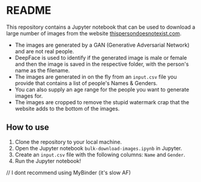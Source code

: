 # README

This repository contains a Jupyter notebook that can be used to download a large number of images from the website [thispersondoesnotexist.com](https://thispersondoesnotexist.com/). 

- The images are generated by a GAN (Generative Adversarial Network) and are not real people. 
- DeepFace is used to identify if the generated image is male or female and then the image is saved in the respective folder, with the person's name as the filename.
- The images are generated in on the fly from an `input.csv` file you provide that contains a list of people's Names & Genders.
- You can also supply an age range for the people you want to generate images for.
- The images are cropped to remove the stupid watermark crap that the website adds to the bottom of the images.

## How to use

1. Clone the repository to your local machine.
2. Open the Jupyter notebook `bulk-download-images.ipynb` in Jupyter.
3. Create an `input.csv` file with the following columns: `Name` and `Gender`.
4. Run the Jupyter notebook!

// I dont recommend using MyBinder (it's slow AF)
<!-- 
## How to use (MyBinder)

1. Click the link below to launch the Jupyter notebook in Binder.

[![Binder](https://mybinder.org/badge_logo.svg)](https://mybinder.org/v2/gh/serp-ai/bulk-generate-persona-images/HEAD?urlpath=https%3A%2F%2Fgithub.com%2Fserp-ai%2Fbulk-generate-persona-images-thispersondoesnotexist%2Fblob%2Fmain%2Fbulk-download-images.ipynb)

1. Wait for it to load & install everything. It takes forever though, so go play some hacky sack or something while you wait... or connect with us online at:

- [SERP AI](https://serp.ai)
- [@dvnschmchr](https://serp.ly/@devin/linkedin)
- [Linkedin(https://serp.ly/@devin/linkedin)] -->